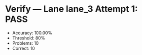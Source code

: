 # Verify — Lane lane_3 Attempt 1: PASS

- Accuracy: 100.00%
- Threshold: 80%
- Problems: 10
- Correct: 10